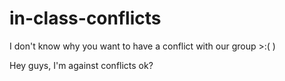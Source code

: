 # in-class-conflicts
I don't know why you want to have a conflict with our group >:(
)

Hey guys, I'm against conflicts ok?